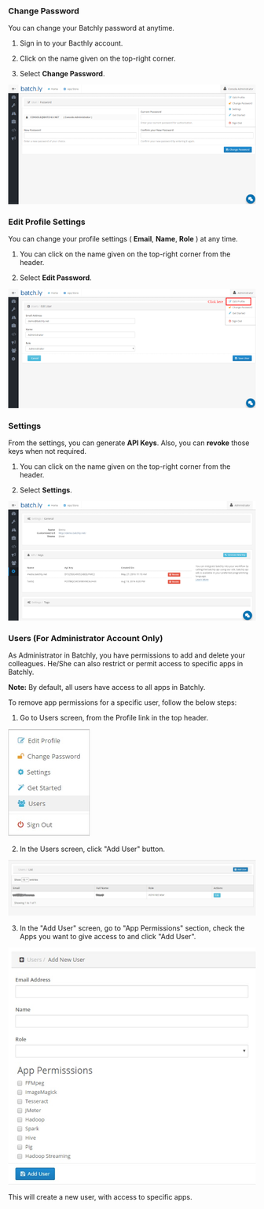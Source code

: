 
### Change Password

You can change your Batchly password at anytime.

1. Sign in to your Bacthly account.

2. Click on the name given on the top-right corner.

3. Select **Change Password**.

![Password](../img/Password.png)

### Edit Profile Settings

You can change your profile settings ( **Email**, **Name**, **Role** ) at any time.

1. You can click on the name given on the top-right corner from the header.

3. Select **Edit Password**.

![Profile](../img/editprofile.png)

### Settings

From the settings, you can generate **API Keys**. Also, you can **revoke** those keys when not required.

1. You can click on the name given on the top-right corner from the header.

2. Select **Settings**.

![Settings](../img/Settings.png)

### Users **(For Administrator Account Only)**

As Administrator in Batchly, you have permissions to add and delete your colleagues. He/She can also restrict or permit access to specific apps in Batchly.

**Note:** By default, all users have access to all apps in Batchly.

To remove app permissions for a specific user, follow the below steps:

1. Go to Users screen, from the Profile link in the top header.

![Users](../img/userselectionoption.jpg)

2. In the Users screen, click "Add User" button.

![Add User](../img/listusers.jpg)

3. In the "Add User" screen, go to "App Permissions" section, check the Apps you want to give access to and click "Add User".

![App Permissions](../img/adduser.jpg)

This will create a new user, with access to specific apps.


